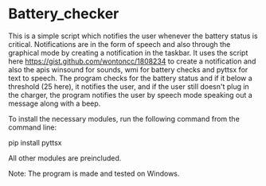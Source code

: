 # Battery_checker
This is a simple script which notifies the user whenever the battery status is critical. Notifications are in the form of speech and also through the graphical mode by creating a notification in the taskbar.
It uses the script here https://gist.github.com/wontoncc/1808234 to create a notification and also the apis winsound for sounds, wmi for battery checks and pyttsx for text to speech.
The program checks for the battery status and if it below a threshold (25 here), it notifies the user, and if the user still doesn't plug in the charger, the program notifies the user by speech mode speaking out a message along with a beep.

To install the necessary modules, run the following command from the command line:

pip install pyttsx

All other modules are preincluded.

Note: The program is made and tested on Windows.
